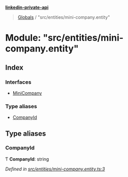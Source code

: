 **[linkedin-private-api](../README.md)**

> [Globals](../globals.md) / "src/entities/mini-company.entity"

# Module: "src/entities/mini-company.entity"

## Index

### Interfaces

- [MiniCompany](../interfaces/_src_entities_mini_company_entity_.minicompany.md)

### Type aliases

- [CompanyId](_src_entities_mini_company_entity_.md#companyid)

## Type aliases

### CompanyId

Ƭ **CompanyId**: string

_Defined in [src/entities/mini-company.entity.ts:3](https://github.com/david1asher/linkedin-private-api/blob/8f509eb/src/entities/mini-company.entity.ts#L3)_
